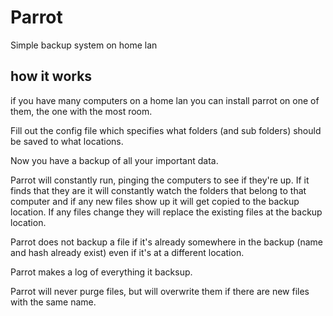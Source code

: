 # Parrot

Simple backup system on home lan

## how it works

if you have many computers on a home lan you can install parrot on one of them, the one with the most room.

Fill out the config file which specifies what folders (and sub folders) should be saved to what locations.

Now you have a backup of all your important data.

Parrot will constantly run, pinging the computers to see if they're up. If it finds that they are it will constantly watch the folders that belong to that computer and if any new files show up it will get copied to the backup location. If any files change they will replace the existing files at the backup location.

Parrot does not backup a file if it's already somewhere in the backup (name and hash already exist) even if it's at a different location.

Parrot makes a log of everything it backsup.

Parrot will never purge files, but will overwrite them if there are new files with the same name.
